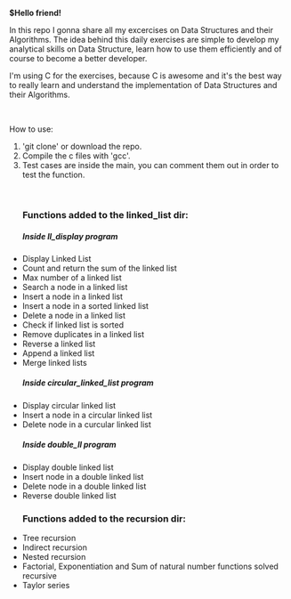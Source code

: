 <strong>$Hello friend!</strong> <br>

In this repo I gonna share all my excercises on Data Structures and their Algorithms.
The idea behind this daily exercises are simple to develop my analytical skills on Data Structure, learn how to use them efficiently and of course to become a better developer.
<br>


I'm using C for the exercises, because C is awesome and it's the best way to really learn and understand the implementation of Data Structures and their Algorithms. 

<br>

How to use:

1. 'git clone' or download the repo.
2. Compile the c files with 'gcc'.
3. Test cases are inside the main, you can comment them out in order to test the function.

<br>

<ul>
  <h3>Functions added to the linked_list dir:</h3>
  <h5>Inside ll_display program</h5>
  <li>Display Linked List</li>
  <li>Count and return the sum of the linked list</li>
  <li>Max number of a linked list</li>
  <li>Search a node in a linked list</li>
  <li>Insert a node in a linked list</li>
  <li>Insert a node in a sorted linked list</li>
  <li>Delete a node in a linked list</li>
  <li>Check if linked list is sorted</li>
  <li>Remove duplicates in a linked list</li>
  <li>Reverse a linked list</li>
  <li>Append a linked list</li>
  <li>Merge linked lists</li>
  <p></p>
  <h5>Inside circular_linked_list program</h5>
  <li>Display circular linked list</li>
  <li>Insert a node in a circular linked list</li>
  <li>Delete node in a curcular linked list</li>
  <h5>Inside double_ll program</h5>
  <li>Display double linked list</li>
  <li>Insert node in a double linked list</li>
  <li>Delete node in a double linked list</li>
  <li>Reverse double linked list</li>
</ul>

<ul>
  <h3>Functions added to the recursion dir:</h3>
  <li>Tree recursion</li>
  <li>Indirect recursion</li>
  <li>Nested recursion</li>
  <li>Factorial, Exponentiation and Sum of natural number functions solved recursive </li>
  <li>Taylor series</li>
</ul>

